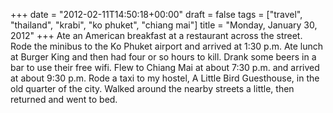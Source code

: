+++
date = "2012-02-11T14:50:18+00:00"
draft = false
tags = ["travel", "thailand", "krabi", "ko phuket", "chiang mai"]
title = "Monday, January 30, 2012"
+++
Ate an American breakfast at a restaurant across the street. Rode the minibus to the Ko Phuket airport and arrived at 1:30 p.m. Ate lunch at Burger King and then had four or so hours to kill. Drank some beers in a bar to use their free wifi. Flew to Chiang Mai at about 7:30 p.m. and arrived at about 9:30 p.m. Rode a taxi to my hostel, A Little Bird Guesthouse, in the old quarter of the city. Walked around the nearby streets a little, then returned and went to bed.